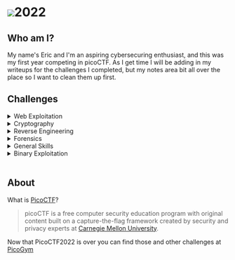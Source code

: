 # <img src="https://picoctf.org/img/logos/picoctf-logo-horizontal-white.svg">**2022**


## **Who am I?**
My name's Eric and I'm an aspiring cybersecuring enthusiast, and this was my first year competing in picoCTF.  As I get time I will be adding in my writeups for the challenges I completed, but my notes area bit all over the place so I want to clean them up first.

## **Challenges**

<details>

<summary>Web Exploitation</summary>

|Challenge|Points|Completed|
|:--- | :---: | :---: |
|[Includes](./WebExploitation/Includes/)|100|yes|
|[Inspect HTML](./WebExploitation/Inspect-HTML/)|100|yes|
|[Local Authority](./WebExploitation/Local-Authority/)|100|yes|
|[Search Source](./WebExploitation/Search-Source/)|100|yes|
|[Forbidden Paths](./WebExploitation/ForbiddenPaths/)|200|yes|
|[Power Cookie](./WebExploitation/PowerCookie/)|200|yes|
|[RobotoSans](./WebExploitation/RobotoSans/)|200|yes|
|[Secrets](./WebExploitation/Secrets/)|200|yes|
|[SQLDirect](./WebExploitation/SQLDirect/)|200|yes|
</details>

<details>

<summary>Cryptography</summary>

|Challenge|Points|Completed|
|:--- | :---: | :---: |
|[basic-mod1](./Cryptography/basic-mod1)|100|yes|
|[basic-mod2](./Cryptography/basic-mod2)|100|yes|
|[credstuff](./Cryptography/credstuff)|100|yes|
|[Morse Code](./Cryptography/Morse-Code)|100|yes|
|[rail-fence](./Cryptography/rail-fence)|100|yes|
|[substitution0](./Cryptography/substitution0)|100|yes|
|[substitution1](./Cryptography/substitution1)|100|yes|
|[substitution2](./Cryptography/substitution2)|100|yes|
|[transposition-trial](./Cryptography/transposition-trial)|100|yes|
|[vigenere](./Cryptography/vigenere)|100|yes|
</details>

<details>

<summary>Reverse Engineering</summary>

|Challenge|Points|Completed|
|:--- | :---: | :---: |
|[file-run1](./ReverseEngineering/file-run1/)|100|yes|
|[file-run2](./ReverseEngineering/file-run2/)|100|yes|
|[File-types](./ReverseEngineering/File-types/)|100|yes|
|[GDB Test Drive](./ReverseEngineering/GDB-Test-Drive/)|100|yes|
|[patchme.py](./ReverseEngineering/patchme-py/)|100|yes|
|[Safe Opener](./ReverseEngineering/Safe-Opener/)|100|yes|
|[unpackme.py](./ReverseEngineering/unpackme.py/)|100|yes|
|[bloat.py](./ReverseEngineering/bloat.py/)|200|yes|
|[Fresh Java](./ReverseEngineering/FreshJava/)|200|yes|
</details>

<details>

<summary>Forensics</summary>

|Challenge|Points|Completed|
|:--- | :---: | :---: |
|[ENHANCE!](./Forensics/Enhance!/)|100|
|[Lookey Here](./Forensics/Lookey-Here/)|100|
|[Packet Primer](./Forensics/Packets-Primer/)|100|
|[Redaction gone wrong](./Forensics/Redaction-gone-wrong/)|100|
|[Sleuthkit Intro](./Forensics/Sleuthkit-Intro/)|100|
|[Sleuthkit Apprentice](./Forensics/SleuthkitApprentice/)|200|
</details>

<details>

<summary>General Skills</summary>

|Challenge|Points|Completed|
|:--- | :---: | :---: |

</details>

<details>

<summary>Binary Exploitation</summary>

|Challenge|Points|Completed|
|:--- | :---: | :---: |
|[basic-file-exploit](./BinaryExploitation/basic-file-exploit)|100|yes|
|[Buffer Overflow 0](./BinaryExploitation/buffer-overflow-0)|100|yes|
|[CVE-XXXX-XXXX](./BinaryExploitation/CVE-XXXX-XXXX)|100|yes|
|[RPS](./BinaryExploitation/RPS)|200|yes|
|[x-sixty-what](./BinaryExploitation/x-sixty-what)|200|yes|
</details><br>

## **About**
What is [PicoCTF](http://www.picoctf.org)?

>picoCTF is a free computer security education program with original content built on a capture-the-flag framework created by security and privacy experts at [Carnegie Mellon University](https://cmu.edu/).

Now that PicoCTF2022 is over you can find those and other challenges at [PicoGym](https://play.picoctf.org/practice)